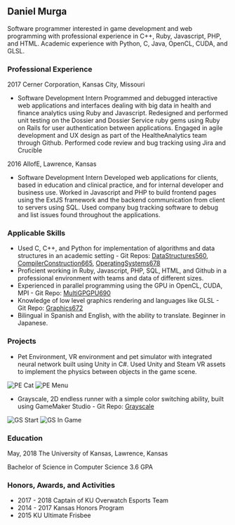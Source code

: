 ## Daniel Murga

Software programmer interested in game development and web programming with professional experience in C++, Ruby, Javascript, PHP, and HTML. Academic experience with Python, C, Java, OpenCL, CUDA, and GLSL.

### Professional Experience

2017    Cerner Corporation,    Kansas City, Missouri
- Software Development Intern
Programmed and debugged interactive web applications and interfaces dealing with big data in health and finance analytics using Ruby and Javascript. Redesigned and performed unit testing on the Dossier and Dossier Service ruby gems using Ruby on Rails for user authentication between applications. Engaged in agile development and UX design as part of the HealtheAnalytics team
through Github. Performed code review and bug tracking using Jira and Crucible

2016    AllofE,    Lawrence, Kansas
- Software Development Intern
Developed web applications for clients, based in education and clinical practice, and for internal
developer and business use. Worked in Javascript and PHP to build frontend pages using the
ExtJS framework and the backend communication from client to servers using SQL. Used
company bug tracking software to debug and list issues found throughout the applications.

### Applicable Skills
- Used C, C++, and Python for implementation of algorithms and data structures in an academic
setting - Git Repos: [DataStructures560](http://www.github.com/danmur14/DataStructures560), [CompilerConstruction665](https://github.com/danmur14/CompilerConstruction665), [OperatingSystems678](https://github.com/danmur14/OperatingSystems678)
- Proficient working in Ruby, Javascript, PHP, SQL, HTML, and Github in a professional
environment with teams and data of different sizes.
- Experienced in parallel programming using the GPU in OpenCL, CUDA, MPI - Git Repo:
[MultiGPGPU690](http://www.github.com/danmur14/MultiGPGPU690)
- Knowledge of low level graphics rendering and languages like GLSL - Git Repo: [Graphics672](http://www.github.com/danmur14/Graphics672)
- Bilingual in Spanish and English, with the ability to translate. Beginner in Japanese.

### Projects
- Pet Environment, VR environment and pet simulator with integrated neural network built using
Unity in C#. Used Unity and Steam VR assets to implement the physics between objects in the
game scene. 

![PE Cat](https://danmur14.github.io/petting.png) ![PE Menu](https://danmur14.github.io/pet_menuj.png)

- Grayscale, 2D endless runner with a simple color switching ability, built using GameMaker
Studio - Git Repo: [Grayscale](http://www.github.com/danmur14/Grayscale)

![GS Start](https://danmur14.github.io/GS_start.PNG) ![GS In Game](https://danmur14.github.io/GS_ig.PNG)

### Education
May, 2018 The University of Kansas, Lawrence, Kansas

Bachelor of Science in Computer Science 3.6 GPA

### Honors, Awards, and Activities
- 2017 - 2018 Captain of KU Overwatch Esports Team
- 2014 - 2017 Kansas Honors Program
- 2015 KU Ultimate Frisbee
